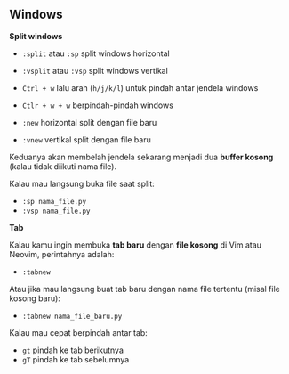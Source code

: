 ## Windows
**Split windows**
- `:split` atau `:sp` split windows horizontal
- `:vsplit` atau `:vsp` split windows vertikal

- `Ctrl + w` lalu arah (`h/j/k/l`) untuk pindah antar jendela windows
- `Ctlr + w + w` berpindah-pindah windows

- `:new` horizontal split dengan file baru
- `:vnew` vertikal split dengan file baru

Keduanya akan membelah jendela sekarang menjadi dua **buffer kosong** (kalau tidak diikuti nama file).  

Kalau mau langsung buka file saat split:
- `:sp nama_file.py`
- `:vsp nama_file.py`

**Tab**

Kalau kamu ingin membuka **tab baru** dengan **file kosong** di Vim atau Neovim, perintahnya adalah:
- `:tabnew`

Atau jika mau langsung buat tab baru dengan nama file tertentu (misal file kosong baru):
- `:tabnew nama_file_baru.py`

Kalau mau cepat berpindah antar tab:
- `gt` pindah ke tab berikutnya
- `gT` pindah ke tab sebelumnya
